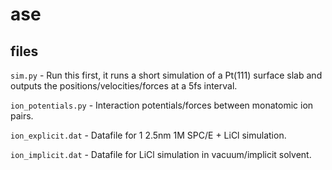 ase
===

files
-----

`sim.py` - Run this first, it runs a short simulation of a Pt(111) surface slab and
outputs the positions/velocities/forces at a 5fs interval.

`ion_potentials.py` - Interaction potentials/forces between monatomic ion pairs.

`ion_explicit.dat` - Datafile for 1 2.5nm 1M SPC/E + LiCl simulation.

`ion_implicit.dat` - Datafile for LiCl simulation in vacuum/implicit solvent.
